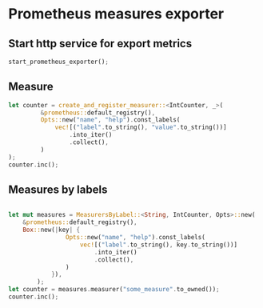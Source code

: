 # Prometheus measures exporter

## Start http service for export metrics
```rust
start_prometheus_exporter();
```
## Measure
```rust
let counter = create_and_register_measurer::<IntCounter, _>(
         &prometheus::default_registry(),
         Opts::new("name", "help").const_labels(
             vec![("label".to_string(), "value".to_string())]
                 .into_iter()
                 .collect(),
         ) 
);
counter.inc();
```

## Measures by labels
```rust

let mut measures = MeasurersByLabel::<String, IntCounter, Opts>::new(
    &prometheus::default_registry(),
    Box::new(|key| {
                Opts::new("name", "help").const_labels(
                    vec![("label".to_string(), key.to_string())]
                        .into_iter()
                        .collect(),
                )
            }),
        );
let counter = measures.measurer("some_measure".to_owned());
counter.inc();
```
